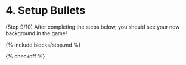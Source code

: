 # 4. Setup Bullets
  (Step 9/10)
After completing the steps below, you should see your new background in the game!

{% include blocks/stop.md %}

{% checkoff %}
